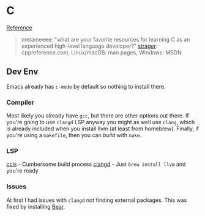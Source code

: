 # C

[Reference](https://en.cppreference.com/w/c)

> metameeee: "what are your favorite resources for learning C as an experienced high-level language developer?"
> [strager](https://twitch.tv/strager): cppreference.com, Linux/macOS: man pages, Windows: MSDN

## Dev Env

Emacs already has `c-mode` by default so nothing to install there.

### Compiler
Most likely you already have `gcc`, but there are other options out there. If you're going to use `clangd` LSP anyway you might as well use `clang`, which is already included when you install llvm (at least from homebrew). Finally, if you're using a `makefile`, then you can _build_ with `make`.

### LSP
[ccls](https://github.com/MaskRay/ccls) - Cumbersome build process
[clangd](https://clangd.llvm.org/) - Just `brew install llvm` and you're ready

### Issues
At first I had issues with `clangd` not finding external packages. This was fixed by installing [Bear](https://github.com/rizsotto/Bear).
